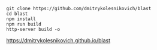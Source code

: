 ```
git clone https://github.com/dmitrykolesnikovich/blast
cd blast
npm install
npm run build
http-server build -o

```

https://dmitrykolesnikovich.github.io/blast

